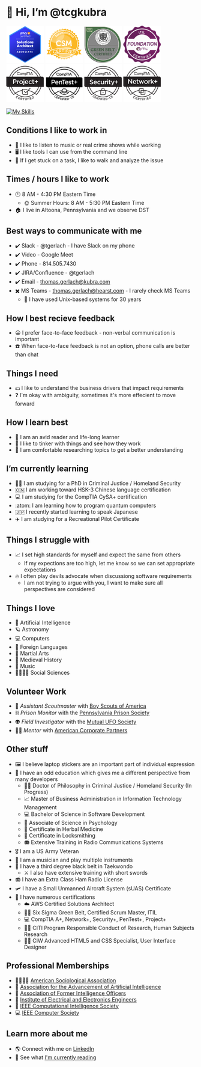 # 👋 Hi, I’m @tcgkubra

<img src="aws.png" width="100px"/> <img src="csm.png" width="100px"/> <img src="sixsigma.png" width="100px"/> <img src="itil.png" width="100px"/> <img src="project.png" width="100px"/> <img src="pentest.png" width="100px"/> <img src="secplus.png" width="100px"/> <img src="netplus.png" width="100px"/>

[![My Skills](https://skillicons.dev/icons?i=androidstudio,angular,apple,arduino,aws,bash,bitbucket,bsd,c,cs,cpp,css,cypress,debian,docker,eclipse,firebase,gamemakerstudio,git,github,gradle,hibernate,html,idea,java,js,jenkins,jquery,kafka,kali,kubernetes,latex,linux,md,maven,mongodb,mysql,nodejs,npm,opencv,perl,php,postgres,py,r,redhat,raspberrypi,regex,spring,sqlite,sklearn,svg,terraform,ts,ubuntu,unity,vim,visualstudio,vscode,wordpress)](https://skillicons.dev)

## Conditions I like to work in
- 🎵 I like to listen to music or real crime shows while working
- 🖥️ I like tools I can use from the command line
- 🚶 If I get stuck on a task, I like to walk and analyze the issue 


## Times / hours I like to work
- 🕛 8 AM - 4:30 PM Eastern Time
  - 🌞 Summer Hours: 8 AM - 5:30 PM Eastern Time  
- 🏠 I live in Altoona, Pennsylvania and we observe DST
 

## Best ways to communicate with me
- ✔️ Slack - @tgerlach - I have Slack on my phone
- ✔️ Video - Google Meet
- ✔️ Phone - 814.505.7430
- ✔️ JIRA/Confluence - @tgerlach
- ✔️ Email - thomas.gerlach@kubra.com
- ✖️ MS Teams - thomas.gerlach@hearst.com - I rarely check MS Teams
  - 🐧 I have used Unix-based systems for 30 years


## How I best recieve feedback
- 😀 I prefer face-to-face feedback - non-verbal communication is important
- ☎️ When face-to-face feedback is not an option, phone calls are better than chat 


## Things I need
- 💵 I like to understand the business drivers that impact requirements
- ❓ I'm okay with ambiguity, sometimes it's more effecient to move forward


## How I learn best
- 📖 I am an avid reader and life-long learner
- 🤹 I like to tinker with things and see how they work
- 📜 I am comfortable researching topics to get a better understanding


## I’m currently learning
- 👮‍♂️ I am studying for a PhD in Criminal Justice / Homeland Security
- 🇨🇳 I am working toward HSK-3 Chinese language certification
- 💻 I am studying for the CompTIA CySA+ certification
- :atom: I am learning how to program quantum computers
- 🇯🇵 I recently started learning to speak Japanese
- ✈️ I am studying for a Recreational Pilot Certificate
  
  
## Things I struggle with
- 📈 I set high standards for myself and expect the same from others
  - If my expections are too high, let me know so we can set appropriate expectations
- 🔥 I often play devils advocate when discussiong software requirements
  - I am not trying to argue with you, I want to make sure all perspectives are considered


## Things I love
- 🤖 Artificial Intelligence
- 🪐 Astronomy
- 💻 Computers
- 💬 Foreign Languages
- 🥷 Martial Arts
- 🧙 Medieval History
- 🎵 Music
- 👨‍👩‍👧‍👦 Social Sciences


## Volunteer Work
- 🌳 *Assistant Scoutmaster* with [Boy Scouts of America](https://scouting.org)
- ⛓️ *Prison Monitor* with the [Pennsylvania Prison Society](https://prisonsociety.org)
- 👽 *Field Investigator* with the [Mutual UFO Society](https://mufon.com)
- 👨‍💼 *Mentor* with [American Corporate Partners](https://acp-usa.org)


## Other stuff
- 🖼️ I believe laptop stickers are an important part of individual expression
- 📜 I have an odd education which gives me a different perspective from many developers
  - 🕵️‍♂️ Doctor of Philosophy in Criminal Justice / Homeland Security (In Progress)
  - 📈 Master of Business Administration in Information Technology Management
  - 💻 Bachelor of Science in Software Development
  - 🧠 Associate of Science in Psychology
  - 💊 Certificate in Herbal Medicine
  - 🔑 Certificate in Locksmithing
  - 📻 Extensive Training in Radio Communications Systems
- 🎖️ I am a US Army Veteran
- 🎷 I am a musician and play multiple instruments
- 🥋 I have a third degree black belt in Taekwondo
  - ⚔️ I also have extensive training with short swords 
- 📻 I have an Extra Class Ham Radio License
- 🛩️ I have a Small Unmanned Aircraft System (sUAS) Certificate
- 📄 I have numerous certifications
  - ☁️ AWS Certified Solutions Architect
  - 👨‍💼 Six Sigma Green Belt, Certified Scrum Master, ITIL
  - 💻 CompTIA A+, Network+, Security+, PenTest+, Project+
  - 👨‍🔬 CITI Program Responsible Conduct of Research, Human Subjects Research
  - 👨‍💻 CIW Advanced HTML5 and CSS Specialist, User Interface Designer


## Professional Memberships
- 👨‍👩‍👧‍👦 [American Sociological Association](https://www.asanet.org/)
- 🧠 [Association for the Advancement of Artificial Intelligence](https://aaai.org/)
- 🥷 [Association of Former Intelligence Officers](https://www.afio.com/)
- 🔌 [Institute of Electrical and Electronics Engineers](https://ieee.org)
- 🤖 [IEEE Computational Intelligence Society](https://cis.ieee.org)
- 💻 [IEEE Computer Society](https://www.computer.org)
 

## Learn more about me
- 🌎 Connect with me on [LinkedIn](https://linkedin.com/in/tcgerlach)
- 📖 See what [I'm currently reading](https://www.librarything.com/catalog/tcgerlach/currentlyreading)
